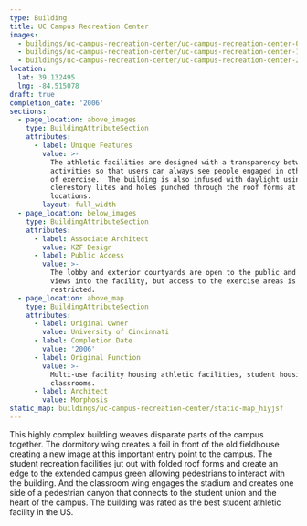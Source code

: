 ```yaml
---
type: Building
title: UC Campus Recreation Center
images:
  - buildings/uc-campus-recreation-center/uc-campus-recreation-center-0_p5z61x
  - buildings/uc-campus-recreation-center/uc-campus-recreation-center-1_hnrqm0
  - buildings/uc-campus-recreation-center/uc-campus-recreation-center-2_qipdns
location:
  lat: 39.132495
  lng: -84.515078
draft: true
completion_date: '2006'
sections:
  - page_location: above_images
    type: BuildingAttributeSection
    attributes:
      - label: Unique Features
        value: >-
          The athletic facilities are designed with a transparency between
          activities so that users can always see people engaged in other types
          of exercise.  The building is also infused with daylight using
          clerestory lites and holes punched through the roof forms at strategic
          locations.
        layout: full_width
  - page_location: below_images
    type: BuildingAttributeSection
    attributes:
      - label: Associate Architect
        value: KZF Design
      - label: Public Access
        value: >-
          The lobby and exterior courtyards are open to the public and provide
          views into the facility, but access to the exercise areas is
          restricted.
  - page_location: above_map
    type: BuildingAttributeSection
    attributes:
      - label: Original Owner
        value: University of Cincinnati
      - label: Completion Date
        value: '2006'
      - label: Original Function
        value: >-
          Multi-use facility housing athletic facilities, student housing, and
          classrooms.
      - label: Architect
        value: Morphosis
static_map: buildings/uc-campus-recreation-center/static-map_hiyjsf
---
```


This highly complex building weaves disparate parts of the campus together. The dormitory wing creates a foil in front of the old fieldhouse creating a new image at this important entry point to the campus. The student recreation facilities jut out with folded roof forms and create an edge to the extended campus green allowing pedestrians to interact with the building. And the classroom wing engages the stadium and creates one side of a pedestrian canyon that connects to the student union and the heart of the campus. The building was rated as the best student athletic facility in the US.
